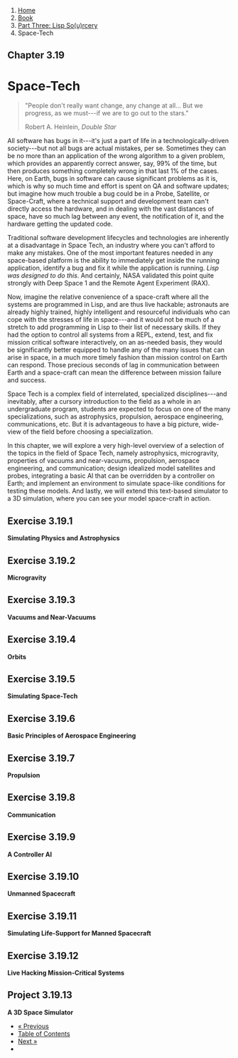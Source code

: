 <ol class="breadcrumb">
  <li><a href="/">Home</a></li>
  <li><a href="/book/">Book</a></li>
  <li><a href="/book/3-0-0-overview/">Part Three: Lisp So(u)rcery</a></li>
  <li class="active">Space-Tech</li>
</ol>

## Chapter 3.19

# Space-Tech

> "People don't really want change, any change at all... But we progress, as we must---if we are to go out to the stars."
> <footer>Robert A. Heinlein, <em>Double Star</em></footer>

All software has bugs in it---it's just a part of life in a technologically-driven society---but not all bugs are actual mistakes, per se. Sometimes they can be no more than an application of the wrong algorithm to a given problem, which provides an apparently correct answer, say, 99% of the time, but then produces something completely wrong in that last 1% of the cases.  Here, on Earth, bugs in software can cause significant problems as it is, which is why so much time and effort is spent on QA and software updates; but imagine how much trouble a bug could be in a Probe, Satellite, or Space-Craft, where a technical support and development team can't directly access the hardware, and in dealing with the vast distances of space, have so much lag between any event, the notification of it, and the hardware getting the updated code.

Traditional software development lifecycles and technologies are inherently at a disadvantage in Space Tech, an industry where you can't afford to make any mistakes.  One of the most important features needed in any space-based platform is the ability to immediately get inside the running application, identify a bug and fix it while the application is running.  *Lisp was designed to do this*.  And certainly, NASA validated this point quite strongly with Deep Space 1 and the Remote Agent Experiment (RAX).

Now, imagine the relative convenience of a space-craft where all the systems are programmed in Lisp, and are thus live hackable; astronauts are already highly trained, highly intelligent and resourceful individuals who can cope with the stresses of life in space---and it would not be much of a stretch to add programming in Lisp to their list of necessary skills.  If they had the option to control all systems from a REPL, extend, test, and fix mission critical software interactively, on an as-needed basis, they would be significantly better equipped to handle any of the many issues that can arise in space, in a much more timely fashion than mission control on Earth can respond.  Those precious seconds of lag in communication between Earth and a space-craft can mean the difference between mission failure and success.

Space Tech is a complex field of interrelated, specialized disciplines---and inevitably, after a cursory introduction to the field as a whole in an undergraduate program, students are expected to focus on one of the many specializations, such as astrophysics, propulsion, aerospace engineering, communications, etc.  But it is advantageous to have a big picture, wide-view of the field before choosing a specialization.

In this chapter, we will explore a very high-level overview of a selection of the topics in the field of Space Tech, namely astrophysics, microgravity, properties of vacuums and near-vacuums, propulsion, aerospace engineering, and communication; design idealized model satellites and probes, integrating a basic AI that can be overridden by a controller on Earth; and implement an environment to simulate space-like conditions for testing these models.  And lastly, we will extend this text-based simulator to a 3D simulation, where you can see your model space-craft in action.

## Exercise 3.19.1

**Simulating Physics and Astrophysics**

## Exercise 3.19.2

**Microgravity**

## Exercise 3.19.3

**Vacuums and Near-Vacuums**

## Exercise 3.19.4

**Orbits**

## Exercise 3.19.5

**Simulating Space-Tech**

## Exercise 3.19.6

**Basic Principles of Aerospace Engineering**

## Exercise 3.19.7

**Propulsion**

## Exercise 3.19.8

**Communication**

## Exercise 3.19.9

**A Controller AI**

## Exercise 3.19.10

**Unmanned Spacecraft**

## Exercise 3.19.11

**Simulating Life-Support for Manned Spacecraft**

## Exercise 3.19.12

**Live Hacking Mission-Critical Systems**

## Project 3.19.13

**A 3D Space Simulator**

<ul class="pager">
  <li class="previous"><a href="/book/3-18-00-robotics/">&laquo; Previous</a></li>
  <li><a href="/book/">Table of Contents</a></li>
  <li class="next"><a href="/book/3-20-00-neurotech/">Next &raquo;</a><li>
</ul>
